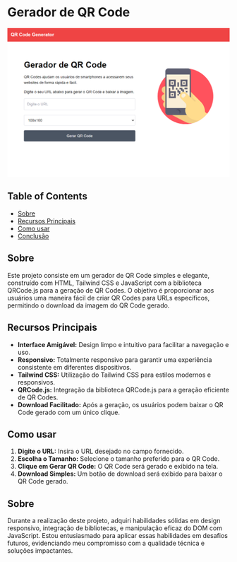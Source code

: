 
# Gerador de QR Code
<img src="./img/qr-code-generator.png">

## Table of Contents

- [Sobre](#about)
- [Recursos Principais](#resources)
- [Como usar](#usage)
- [Conclusão](#conclusion)

## Sobre <a name = "about"></a>

Este projeto consiste em um gerador de QR Code simples e elegante, construído com HTML, Tailwind CSS e JavaScript com a biblioteca QRCode.js para a geração de QR Codes. O objetivo é proporcionar aos usuários uma maneira fácil de criar QR Codes para URLs específicos, permitindo o download da imagem do QR Code gerado.

## Recursos Principais <a name = "resources"></a>

- **Interface Amigável:** Design limpo e intuitivo para facilitar a navegação e uso.
- **Responsivo:** Totalmente responsivo para garantir uma experiência consistente em diferentes dispositivos.
- **Tailwind CSS:** Utilização do Tailwind CSS para estilos modernos e responsivos.
- **QRCode.js:** Integração da biblioteca QRCode.js para a geração eficiente de QR Codes.
- **Download Facilitado:** Após a geração, os usuários podem baixar o QR Code gerado com um único clique.


## Como usar <a name = "usage"></a>

1. **Digite o URL:** Insira o URL desejado no campo fornecido.
2. **Escolha o Tamanho:** Selecione o tamanho preferido para o QR Code.
3. **Clique em Gerar QR Code:** O QR Code será gerado e exibido na tela.
4. **Download Simples:** Um botão de download será exibido para baixar o QR Code gerado.

## Sobre <a name = "conclusion"></a>

Durante a realização deste projeto, adquiri habilidades sólidas em design responsivo, integração de bibliotecas, e manipulação eficaz do DOM com JavaScript. Estou entusiasmado para aplicar essas habilidades em desafios futuros, evidenciando meu compromisso com a qualidade técnica e soluções impactantes.
